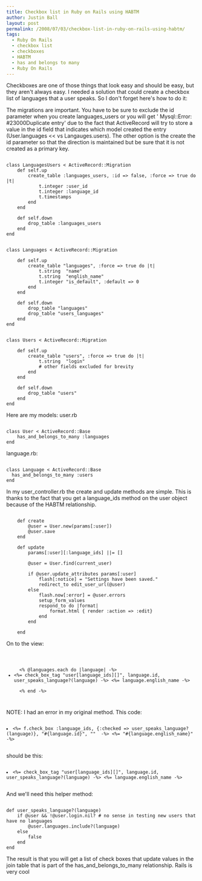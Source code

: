 ```yaml
---
title: Checkbox list in Ruby on Rails using HABTM
author: Justin Ball
layout: post
permalink: /2008/07/03/checkbox-list-in-ruby-on-rails-using-habtm/
tags:
  - Ruby On Rails
  - checkbox list
  - checkboxes
  - HABTM
  - has and belongs to many
  - Ruby On Rails
---
```


Checkboxes are one of those things that look easy and should be easy, but they aren't always easy.  I needed a solution that could create a checkbox list of languages that a user speaks.  So I don't forget  here's how to do it:

The migrations are important.  You have to be sure to exclude the id parameter when you create languages_users or you will get ' Mysql::Error: #23000Duplicate entry' due to the fact that ActiveRecord will try to store a value in the id field that indicates which model created the entry (User.languages << vs Langauges.users).  The other option is the create the id parameter so that the direction is maintained but be sure that it is not created as a primary key.
<pre><code class="ruby">
class LanguagesUsers < ActiveRecord::Migration
    def self.up
        create_table :languages_users, :id => false, :force => true do |t|
            t.integer :user_id
            t.integer :language_id
            t.timestamps
        end
    end

    def self.down
        drop_table :languages_users
    end
end
</pre></code>

<pre><code class="ruby">
class Languages < ActiveRecord::Migration

    def self.up
        create_table "languages", :force => true do |t|
            t.string  "name"
            t.string  "english_name"
            t.integer "is_default", :default => 0
        end
    end

    def self.down
        drop_table "languages"
        drop_table "users_languages"
    end
end
</pre></code>

<pre><code class="ruby">
class Users < ActiveRecord::Migration

    def self.up
        create_table "users", :force => true do |t|
            t.string  "login"
            # other fields excluded for brevity
        end
    end

    def self.down
        drop_table "users"
    end
end
</pre></code>

Here are my models:
user.rb
<pre><code class="ruby">
class User < ActiveRecord::Base
    has_and_belongs_to_many :languages
end
</pre></code>

language.rb:
<pre><code class="ruby">
class Language < ActiveRecord::Base
  has_and_belongs_to_many :users
end
</pre></code>

In my user_controller.rb the create and update methods are simple.  This is thanks to the fact that you get a language_ids method on the user object because of the HABTM relationship. 
<pre><code class="ruby">
    def create
        @user = User.new(params[:user])
        @user.save
    end

    def update
        params[:user][:language_ids] ||= []

        @user = User.find(current_user)
      
        if @user.update_attributes params[:user]
            flash[:notice] = "Settings have been saved."
            redirect_to edit_user_url(@user)
        else
            flash.now[:error] = @user.errors
            setup_form_values
            respond_to do |format|
                format.html { render :action => :edit}
            end
        end

    end
</pre></code>

On to the view:
<pre><code class="ruby">
<ul class="checkbox-list">
  <% @languages.each do |language| -%>
<li><%= check_box_tag "user[language_ids][]", language.id, user_speaks_language?(language) -%> <%= language.english_name -%></li>
  <% end -%>
</ul>
</pre></code>

NOTE: I had an error in my original method.  This code:
<pre><code class="ruby">
<li><%= f.check_box :language_ids, {:checked => user_speaks_language?(language)}, "#{language.id}", ""  -%> <%= "#{language.english_name}" -%></li>
</pre></code>
should be this:
<pre><code class="ruby">
<li><%= check_box_tag "user[language_ids][]", language.id, user_speaks_language?(language) -%> <%= language.english_name -%></li>
</pre></code>

And we'll need this helper method:
<pre><code class="ruby">
def user_speaks_language?(language)
    if @user && !@user.login.nil? # no sense in testing new users that have no languages
        @user.languages.include?(language)
    else
        false
    end
end
</pre></code>

The result is that you will get a list of check boxes that update values in the join table that is part of the has_and_belongs_to_many relationship.  Rails is very cool